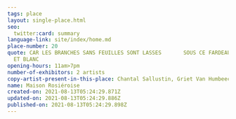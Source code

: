 ```yaml
---
tags: place
layout: single-place.html
seo:
  twitter:card: summary
language-link: site/index/home.md
place-number: 20
quote: CAR LES BRANCHES SANS FEUILLES SONT LASSES       SOUS CE FARDEAU FRAGILE
  ET BLANC
opening-hours: 11am>7pm
number-of-exhibitors: 2 artists
copy-artist-present-in-this-place: Chantal Sallustin, Griet Van Humbeeck
name: Maison Rosiéroise
created-on: 2021-08-13T05:24:29.871Z
updated-on: 2021-08-13T05:24:29.886Z
published-on: 2021-08-13T05:24:29.898Z
---
```

